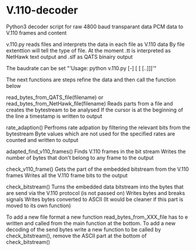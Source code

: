# V.110-decoder
Python3 decoder script for raw 4800 baud transparant data PCM data to V.110 frames and content

v.110.py reads files and interprets the data in each file as V.110 data
By file extenttion will tell the type of file. At the moment .tt is interpreted as NetHawk text output and .slf as QATS binairy output

The baudrate can be set "'Usage: python v.110.py [-<baudrate>] <filename> [<filename> [<filename> [..]]]'"

The next functions are steps refine the data and then call the function below

read_bytes_from_QATS_file(filename) or read_bytes_from_NetHawk_file(filename)
  Reads parts from a file and creates the bytestream to be analysed
  If the cursor is at the beginning of the line a timestamp is written to output

rate_adaption()
  Perfroms rate adpation by filtering the relevant bits from the bytestream
  Byte values which are not used for the specified rates are counted and written to output

adapted_find_v110_frames()
  Finds V.110 frames in the bit stream
  Writes the number of bytes that don't belong to any frame to the output

check_v110_frame()
  Gets the part of the embedded bitstream from the V.110 frames 
  Writes all the V.110 frame bits to the output
  
check_bitstream()
  Turns the embedded data bitstream into the bytes that are send via the V.110 protocol (is not passed on)
  Writes bytes and breaks signals
  Writes bytes converted to ASCII (It would be cleaner if this part is moved to its own function)
  
To add a new file format a new function read_bytes_from_XXX_file has to e written and called from the main function at the bottom.
To add a new decoding of the send bytes write a new function to be called by check_bitstream(),  remove the ASCII part at the bottom of check_bitstream()


